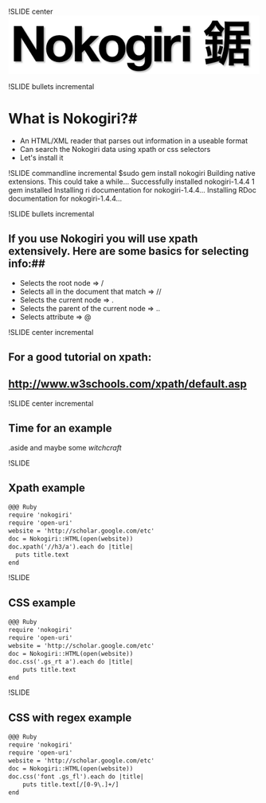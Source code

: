 !SLIDE center 
![Nokogiri](nokogiri.png)

!SLIDE bullets incremental
# What is Nokogiri?#
* An HTML/XML reader that parses out information in a useable format
* Can search the Nokogiri data using xpath or css selectors
* Let's install it

!SLIDE commandline incremental
	$sudo gem install nokogiri
	Building native extensions.  This could take a while...
	Successfully installed nokogiri-1.4.4
	1 gem installed
	Installing ri documentation for nokogiri-1.4.4...
	Installing RDoc documentation for nokogiri-1.4.4...

!SLIDE bullets incremental
## If you use Nokogiri you will use xpath extensively. Here are some basics for selecting info:##
* Selects the root node => /
* Selects all in the document that match => //
* Selects the current node => .
* Selects the parent of the current node => ..
* Selects attribute => @

!SLIDE center incremental
## For a good tutorial on xpath: ##
## http://www.w3schools.com/xpath/default.asp ##

!SLIDE center incremental
## Time for an example ##
.aside and maybe some *witchcraft*

!SLIDE
## Xpath example ##
	@@@ Ruby
	require 'nokogiri'
	require 'open-uri'
	website = 'http://scholar.google.com/etc'
	doc = Nokogiri::HTML(open(website))
    doc.xpath('//h3/a').each do |title|
	  puts title.text
	end

!SLIDE
## CSS example ##
	@@@ Ruby
	require 'nokogiri'
	require 'open-uri'
	website = 'http://scholar.google.com/etc'
	doc = Nokogiri::HTML(open(website))
	doc.css('.gs_rt a').each do |title|
		puts title.text
	end
	
!SLIDE
## CSS with regex example ##
	@@@ Ruby
	require 'nokogiri'
	require 'open-uri'
	website = 'http://scholar.google.com/etc'
	doc = Nokogiri::HTML(open(website))
	doc.css('font .gs_fl').each do |title|
		puts title.text[/[0-9\.]+/]
	end
	
	

